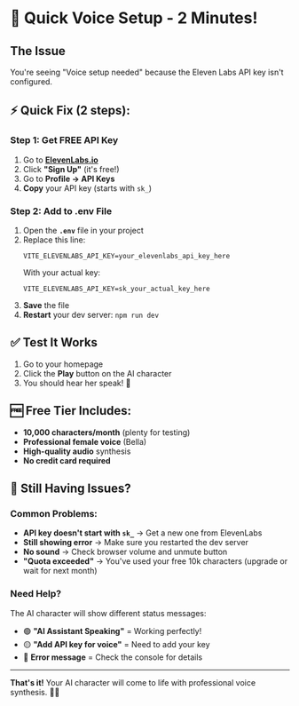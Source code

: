 # 🎤 Quick Voice Setup - 2 Minutes!

## The Issue
You're seeing "Voice setup needed" because the Eleven Labs API key isn't configured.

## ⚡ Quick Fix (2 steps):

### Step 1: Get FREE API Key
1. Go to **[ElevenLabs.io](https://elevenlabs.io)** 
2. Click **"Sign Up"** (it's free!)
3. Go to **Profile → API Keys**
4. **Copy** your API key (starts with `sk_`)

### Step 2: Add to .env File
1. Open the **`.env`** file in your project
2. Replace this line:
   ```
   VITE_ELEVENLABS_API_KEY=your_elevenlabs_api_key_here
   ```
   With your actual key:
   ```
   VITE_ELEVENLABS_API_KEY=sk_your_actual_key_here
   ```
3. **Save** the file
4. **Restart** your dev server: `npm run dev`

## ✅ Test It Works
1. Go to your homepage
2. Click the **Play** button on the AI character
3. You should hear her speak! 🎉

## 🆓 Free Tier Includes:
- **10,000 characters/month** (plenty for testing)
- **Professional female voice** (Bella)
- **High-quality audio** synthesis
- **No credit card required**

## 🚨 Still Having Issues?

### Common Problems:
- **API key doesn't start with `sk_`** → Get a new one from ElevenLabs
- **Still showing error** → Make sure you restarted the dev server
- **No sound** → Check browser volume and unmute button
- **"Quota exceeded"** → You've used your free 10k characters (upgrade or wait for next month)

### Need Help?
The AI character will show different status messages:
- 🟢 **"AI Assistant Speaking"** = Working perfectly!
- 🟡 **"Add API key for voice"** = Need to add your key
- 🔴 **Error message** = Check the console for details

---

**That's it!** Your AI character will come to life with professional voice synthesis. 🎤✨